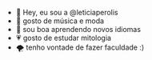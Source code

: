 - 👋 Hey, eu sou a @leticiaperolis
- 🍁 gosto de música e moda
- 💌 sou boa aprendendo novos idiomas
- 💗 gosto de estudar mitologia
- 🌪️ tenho vontade de fazer faculdade :)
